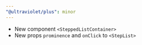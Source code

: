 ```yaml
---
"@ultraviolet/plus": minor
---
```


- New component `<SteppedListContainer>` 
- New props `prominence` and `onClick` to `<StepList>`
